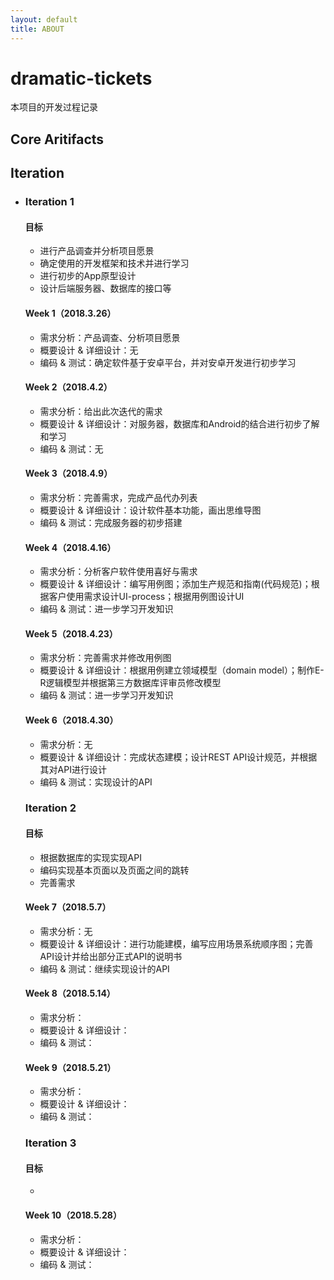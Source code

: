 ```yaml
---
layout: default
title: ABOUT
---
```


# dramatic-tickets  

本项目的开发过程记录  

## Core Aritifacts

## Iteration  

- ### Iteration 1

  #### 目标

  - 进行产品调查并分析项目愿景
  - 确定使用的开发框架和技术并进行学习
  - 进行初步的App原型设计
  - 设计后端服务器、数据库的接口等

  #### Week 1（2018.3.26）

  - 需求分析：产品调查、分析项目愿景
  - 概要设计 & 详细设计：无
  - 编码 & 测试：确定软件基于安卓平台，并对安卓开发进行初步学习

  #### Week 2（2018.4.2）

  - 需求分析：给出此次迭代的需求
  - 概要设计 & 详细设计：对服务器，数据库和Android的结合进行初步了解和学习
  - 编码 & 测试：无

  #### Week 3（2018.4.9）

  - 需求分析：完善需求，完成产品代办列表
  - 概要设计 & 详细设计：设计软件基本功能，画出思维导图
  - 编码 & 测试：完成服务器的初步搭建

  #### Week 4（2018.4.16）

  - 需求分析：分析客户软件使用喜好与需求
  - 概要设计 & 详细设计：编写用例图；添加生产规范和指南(代码规范)；根据客户使用需求设计UI-process；根据用例图设计UI
  - 编码 & 测试：进一步学习开发知识

  #### Week 5（2018.4.23）

  - 需求分析：完善需求并修改用例图
  - 概要设计 & 详细设计：根据用例建立领域模型（domain model）；制作E-R逻辑模型并根据第三方数据库评审员修改模型
  - 编码 & 测试：进一步学习开发知识

  #### Week 6（2018.4.30）

  - 需求分析：无
  - 概要设计 & 详细设计：完成状态建模；设计REST API设计规范，并根据其对API进行设计
  - 编码 & 测试：实现设计的API

  ### Iteration 2

  #### 目标

  - 根据数据库的实现实现API
  - 编码实现基本页面以及页面之间的跳转
  - 完善需求

  #### Week 7（2018.5.7）

  - 需求分析：无
  - 概要设计 & 详细设计：进行功能建模，编写应用场景系统顺序图；完善API设计并给出部分正式API的说明书
  - 编码 & 测试：继续实现设计的API

  #### Week 8（2018.5.14）

  - 需求分析：
  - 概要设计 & 详细设计：
  - 编码 & 测试：

  #### Week 9（2018.5.21）

  - 需求分析：
  - 概要设计 & 详细设计：
  - 编码 & 测试：

  ### Iteration 3

  #### 目标

  - ​

  #### Week 10（2018.5.28）

  - 需求分析：
  - 概要设计 & 详细设计：
  - 编码 & 测试：

